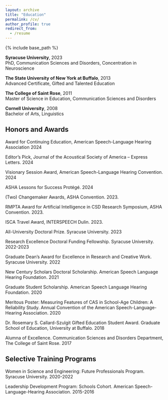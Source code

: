 ```yaml
---
layout: archive
title: "Education"
permalink: /cv/
author_profile: true
redirect_from:
  - /resume
---
```


{% include base_path %}



**Syracuse University**, 2023  
PhD, Communication Sciences and Disorders, Concentration in Neuroscience


**The State University of New York at Buffalo**, 2013  
Advanced Certificate, Gifted and Talented Education


**The College of Saint Rose**, 2011  
Master of Science in Education, Communication Sciences and Disorders


**Cornell University**, 2008  
Bachelor of Arts, Linguistics


## Honors and Awards

Award for Continuing Education, American Speech-Language Hearing Association	2024

Editor’s Pick, Journal of the Acoustical Society of America – Express Letters.	2024

Visionary Session Award, American Speech-Language Hearing Convention.	2024

ASHA Lessons for Success Protégé.	2024

(Two) Changemaker Awards, ASHA Convention. 2023.

RMPTA Award for Artificial Intelligence in CSD Research Symposium, ASHA Convention. 2023.

ISCA Travel Award, INTERSPEECH Dulin. 2023.

All-University Doctoral Prize. Syracuse University.	2023

Research Excellence Doctoral Funding Fellowship. Syracuse University. 2022-2023

Graduate Dean’s Award for Excellence in Research and Creative Work. Syracuse University. 2022

New Century Scholars Doctoral Scholarship. American Speech Language Hearing Foundation. 2021

Graduate Student Scholarship. American Speech Language Hearing Foundation. 2020

Meritous Poster: Measuring Features of CAS in School-Age Children: A Reliability Study. Annual Convention of the American Speech-Language-Hearing Association. 2020

Dr. Rosemary S. Callard-Szulgit Gifted Education Student Award. Graduate School of Education, University at Buffalo. 2018

Alumna of Excellence. Communication Sciences and Disorders Department, The College of Saint Rose.	2017


## Selective Training Programs

Women in Science and Engineering: Future Professionals Program. Syracuse University. 2020-2022

Leadership Development Program: Schools Cohort. American Speech-Language-Hearing Association. 2015-2016
